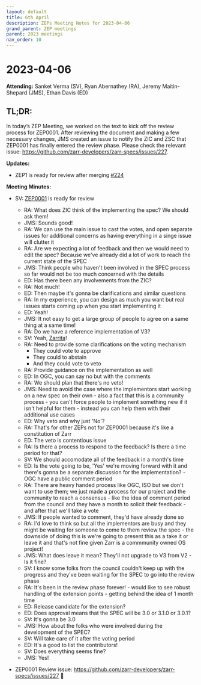 ```yaml
---
layout: default
title: 6th April
description: ZEPs Meeting Notes for 2023-04-06
grand_parent: ZEP meetings
parent: 2023 meetings
nav_order: 10
---
```


# 2023-04-06

**Attending:** Sanket Verma (SV), Ryan Abernathey (RA), Jeremy Maitin-Shepard (JMS), Ethan Davis (ED)

## TL;DR:

In today’s ZEP Meeting, we worked on the text to kick off the review process for ZEP0001. After reviewing the document and making a few necessary changes, JMS created an issue to notify the ZIC and ZSC that ZEP0001 has finally entered the review phase. Please check the relevant issue: <https://github.com/zarr-developers/zarr-specs/issues/227>.

**Updates:**

- ZEP1 is ready for review after merging [#224](https://github.com/zarr-developers/zarr-specs/pull/224)

**Meeting Minutes:**

- SV: [ZEP0001](https://zarr.dev/zeps/draft/ZEP0001.html) is ready for review
    - RA: What does ZIC think of the implementing the spec? We should ask them!
    - JMS: Sounds good!
    - RA: We can use the main issue to cast the votes, and open separate issues for additional concerns as having everything in a singe issue will clutter it
    - RA: Are we expecting a lot of feedback and then we would need to edit the spec? Because we've already did a lot of work to reach the current state of the SPEC
    - JMS: Think people who haven't been involved in the SPEC process so far would not be too much concerned with the details 
    - ED: Has there been any involvements from the ZIC?
    - RA: Not much!
    - ED: Then maybe it's gonna be clarifications and similar questions
    - RA: In my experience, you can design as much you want but real issues starts coming up when you start implementing it
    - ED: Yeah!
    - JMS: It not easy to get a large group of people to agree on a same thing at a same time!
    - RA: Do we have a reference implementation of V3?
    - SV: Yeah, [Zarrita](https://github.com/scalableminds/zarrita)!
    - RA: Need to provide some clarifications on the voting mechanism
        - They could vote to approve
        - They could to abstain
        - And they could vote to veto
    - RA: Provide guidance on the implementation as well
    - ED: In OGC, you can say no but with the comments
    - RA: We should plan that there's no veto!
    - JMS: Need to avoid the case where the implementors start working on a new spec on their own - also a fact that this is a community process - you can't force people to implement something new if it isn't helpful for them - instead you can help them with their additional use cases
    - ED: Why veto and why just 'No'?
    - RA: That's for other ZEPs not for ZEP0001 because it's like a constitution of Zarr
    - ED: The veto is contentious issue
    - RA: Is there a process to respond to the feedback? Is there a time period for that?
    - SV: We should accomodate all of the feedback in a month's time
    - ED: Is the vote going to be, 'Yes' we're moving forward with it and there's gonna be a separate discussion for the implementation? - OGC have a public comment period
    - RA: There are heavy handed process like OGC, ISO but we don't want to use them; we just made a process for our project and the community to reach a consensus - like the idea of comment period from the council and they have a month to solicit their feedback - and after that we'll take a vote
    - JMS: If people wanted to comment, they'd have already done so
    - RA: I'd love to think so but all the implementors are busy and they might be waiting for someone to come to them review the spec - the downside of doing this is we're going to present this as a take it or leave it and that's not fine given Zarr is a commmunity owned OS project!
    - JMS: What does leave it mean? They'll not upgrade to V3 from V2 - Is it fine?
    - SV: I know some folks from the council couldn't keep up with the progress and they've been waiting for the SPEC to go into the review phase
    - RA: It's been in the review phase forever! - would like to see robust handling of the extension points - getting behind the idea of 1 month time
    - ED: Release candidate for the extension?
    - ED: Does approval means that the SPEC will be 3.0 or 3.1.0 or 3.0.1?
    - SV: It's gonna be 3.0
    - JMS: How about the folks who were involved during the development of the SPEC?
    - SV: Will take care of it after the voting period
    - ED: It's a good to list the contributors!
    - SV: Does everything seems fine?
    - JMS: Yes!

- ZEP0001 Review issue: <https://github.com/zarr-developers/zarr-specs/issues/227> 🎉
